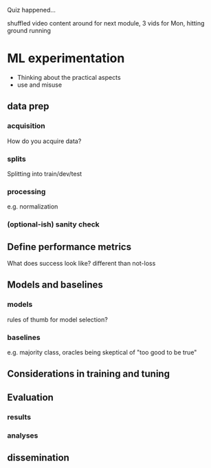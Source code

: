 Quiz happened...

shuffled video content around for next module, 3 vids for Mon, hitting ground running

# ML experimentation
- Thinking about the practical aspects
- use and misuse

## data prep
### acquisition
How do you acquire data?
### splits
Splitting into train/dev/test
### processing
e.g. normalization
### (optional-ish) sanity check
## Define performance metrics
What does success look like? different than not-loss
## Models and baselines
### models
rules of thumb for model selection?
### baselines
e.g. majority class, oracles
being skeptical of "too good to be true"
## Considerations in training and tuning
## Evaluation
### results
### analyses
## dissemination
